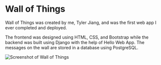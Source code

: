 # Wall of Things
Wall of Things was created by me, Tyler Jiang, and was the first web app I ever completed and deployed.

The frontend was designed using HTML, CSS, and Bootstrap while the backend was built using Django with the help of Hello Web App. The messages on the wall are stored in a database using PostgreSQL.

![Screenshot of Wall of Things](http://tylerjiang.me/img/wall-of-things.png)
